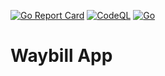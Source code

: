 [![Go Report Card](https://goreportcard.com/badge/gojp/goreportcard)](https://goreportcard.com/report/ivas1ly/waybill-app) [![CodeQL](https://github.com/ivas1ly/waybill-app/actions/workflows/codeql-analysis.yml/badge.svg)](https://github.com/ivas1ly/waybill-app/actions/workflows/codeql-analysis.yml) [![Go](https://github.com/ivas1ly/waybill-app/actions/workflows/go.yml/badge.svg)](https://github.com/ivas1ly/waybill-app/actions/workflows/go.yml)

# Waybill App
